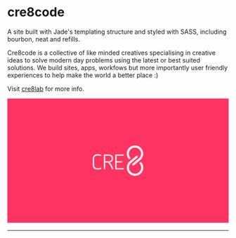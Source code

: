 # cre8code

A site built with Jade's templating structure and styled with SASS, including bourbon, neat and refills.

Cre8code is a collective of like minded creatives specialising in creative ideas to solve modern day problems using the latest or best suited solutions. We build sites, apps, workfows but more importantly user friendly experiences to help make the world a better place :)

Visit [cre8lab](http://cre8lab.com) for more info.

<img src="https://github.com/DaveArm/cre8code/blob/master/ASSESTS/cover.jpg?raw=true"
alt="Show some love to DevTips" />

***
